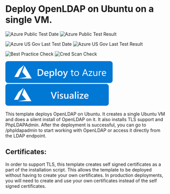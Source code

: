 # Deploy OpenLDAP on Ubuntu on a single VM.

![Azure Public Test Date](https://azurequickstartsservice.blob.core.windows.net/badges/openldap-singlevm-ubuntu/PublicLastTestDate.svg)
![Azure Public Test Result](https://azurequickstartsservice.blob.core.windows.net/badges/openldap-singlevm-ubuntu/PublicDeployment.svg)

![Azure US Gov Last Test Date](https://azurequickstartsservice.blob.core.windows.net/badges/openldap-singlevm-ubuntu/FairfaxLastTestDate.svg)
![Azure US Gov Last Test Result](https://azurequickstartsservice.blob.core.windows.net/badges/openldap-singlevm-ubuntu/FairfaxDeployment.svg)

![Best Practice Check](https://azurequickstartsservice.blob.core.windows.net/badges/openldap-singlevm-ubuntu/BestPracticeResult.svg)
![Cred Scan Check](https://azurequickstartsservice.blob.core.windows.net/badges/openldap-singlevm-ubuntu/CredScanResult.svg)

[![Deploy To Azure](https://raw.githubusercontent.com/Azure/azure-quickstart-templates/master/1-CONTRIBUTION-GUIDE/images/deploytoazure.svg?sanitize=true)](https://portal.azure.com/#create/Microsoft.Template/uri/https%3A%2F%2Fraw.githubusercontent.com%2FAzure%2Fazure-quickstart-templates%2Fmaster%2Fopenldap-singlevm-ubuntu%2Fazuredeploy.json)
[![Visualize](https://raw.githubusercontent.com/Azure/azure-quickstart-templates/master/1-CONTRIBUTION-GUIDE/images/visualizebutton.svg?sanitize=true)](http://armviz.io/#/?load=https%3A%2F%2Fraw.githubusercontent.com%2FAzure%2Fazure-quickstart-templates%2Fmaster%2Fopenldap-singlevm-ubuntu%2Fazuredeploy.json)

This template deploys OpenLDAP on Ubuntu. It creates a single Ubuntu VM and does
a silent install of OpenLDAP on it. It also installs TLS support and
PhpLDAPAdmin. After the deployment is successful, you can go to /phpldapadmin to
start working with OpenLDAP or access it directly from the LDAP endpoint.

## Certificates:

In order to support TLS, this template creates self signed certificates as a
part of the installation script. This allows the template to be deployed without
having to create your own certificates. In production deployments, you will need
to create and use your own certificates instead of the self signed certificates.
